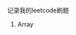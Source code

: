 <!--
 * @LastEditors: panda_liu
 * @LastEditTime: 2020-07-20 20:34:02
 * @FilePath: \yunniubaoc:\Users\23163\Desktop\web\leetcode\README.md
 * @Description: add some description
--> 
记录我的leetcode刷题

1. Array